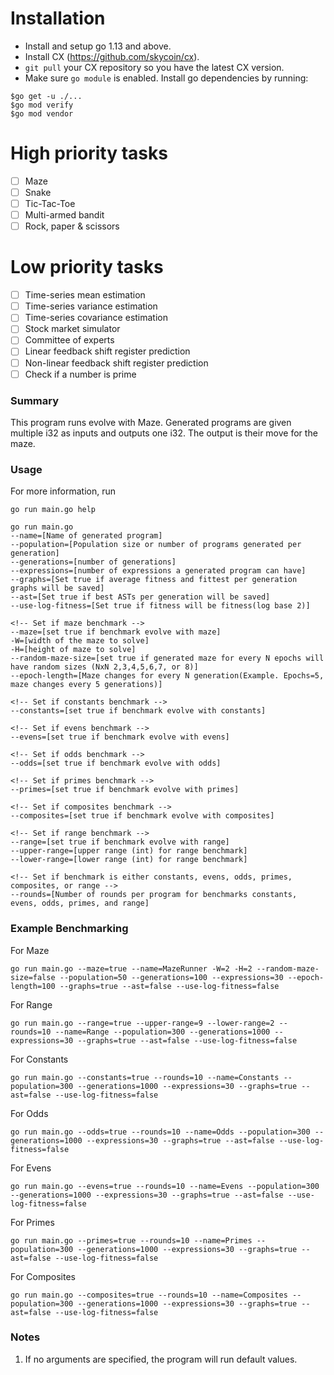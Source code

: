 # Installation

- Install and setup go 1.13 and above.
- Install CX (https://github.com/skycoin/cx).
- `git pull` your CX repository so you have the latest CX version.
- Make sure `go module` is enabled. Install go dependencies by running:
```
$go get -u ./...
$go mod verify 
$go mod vendor
```

# High priority tasks
- [ ] Maze
- [ ] Snake
- [ ] Tic-Tac-Toe
- [ ] Multi-armed bandit
- [ ] Rock, paper & scissors

# Low priority tasks
- [ ] Time-series mean estimation
- [ ] Time-series variance estimation
- [ ] Time-series covariance estimation
- [ ] Stock market simulator
- [ ] Committee of experts
- [ ] Linear feedback shift register prediction
- [ ] Non-linear feedback shift register prediction
- [ ] Check if a number is prime

### Summary

This program runs evolve with Maze. Generated programs are given multiple i32 as inputs and outputs one i32. The output is their move for the maze. 

### Usage
For more information, run
```
go run main.go help 
```

```
go run main.go 
--name=[Name of generated program]
--population=[Population size or number of programs generated per generation]
--generations=[number of generations]
--expressions=[number of expressions a generated program can have]
--graphs=[Set true if average fitness and fittest per generation graphs will be saved] 
--ast=[Set true if best ASTs per generation will be saved]
--use-log-fitness=[Set true if fitness will be fitness(log base 2)]

<!-- Set if maze benchmark -->
--maze=[set true if benchmark evolve with maze]
-W=[width of the maze to solve] 
-H=[height of maze to solve]  
--random-maze-size=[set true if generated maze for every N epochs will have random sizes (NxN 2,3,4,5,6,7, or 8)]
--epoch-length=[Maze changes for every N generation(Example. Epochs=5, maze changes every 5 generations)]

<!-- Set if constants benchmark -->
--constants=[set true if benchmark evolve with constants]

<!-- Set if evens benchmark -->
--evens=[set true if benchmark evolve with evens]

<!-- Set if odds benchmark -->
--odds=[set true if benchmark evolve with odds]

<!-- Set if primes benchmark -->
--primes=[set true if benchmark evolve with primes]

<!-- Set if composites benchmark -->
--composites=[set true if benchmark evolve with composites]

<!-- Set if range benchmark -->
--range=[set true if benchmark evolve with range]
--upper-range=[upper range (int) for range benchmark]
--lower-range=[lower range (int) for range benchmark]

<!-- Set if benchmark is either constants, evens, odds, primes, composites, or range -->
--rounds=[Number of rounds per program for benchmarks constants, evens, odds, primes, and range]

```

### Example Benchmarking

For Maze
```
go run main.go --maze=true --name=MazeRunner -W=2 -H=2 --random-maze-size=false --population=50 --generations=100 --expressions=30 --epoch-length=100 --graphs=true --ast=false --use-log-fitness=false
```

For Range
```
go run main.go --range=true --upper-range=9 --lower-range=2 --rounds=10 --name=Range --population=300 --generations=1000 --expressions=30 --graphs=true --ast=false --use-log-fitness=false
```

For Constants
```
go run main.go --constants=true --rounds=10 --name=Constants --population=300 --generations=1000 --expressions=30 --graphs=true --ast=false --use-log-fitness=false
```

For Odds
```
go run main.go --odds=true --rounds=10 --name=Odds --population=300 --generations=1000 --expressions=30 --graphs=true --ast=false --use-log-fitness=false
```

For Evens
```
go run main.go --evens=true --rounds=10 --name=Evens --population=300 --generations=1000 --expressions=30 --graphs=true --ast=false --use-log-fitness=false
```

For Primes
```
go run main.go --primes=true --rounds=10 --name=Primes --population=300 --generations=1000 --expressions=30 --graphs=true --ast=false --use-log-fitness=false
```

For Composites
```
go run main.go --composites=true --rounds=10 --name=Composites --population=300 --generations=1000 --expressions=30 --graphs=true --ast=false --use-log-fitness=false
```
### Notes
1. If no arguments are specified, the program will run default values.
